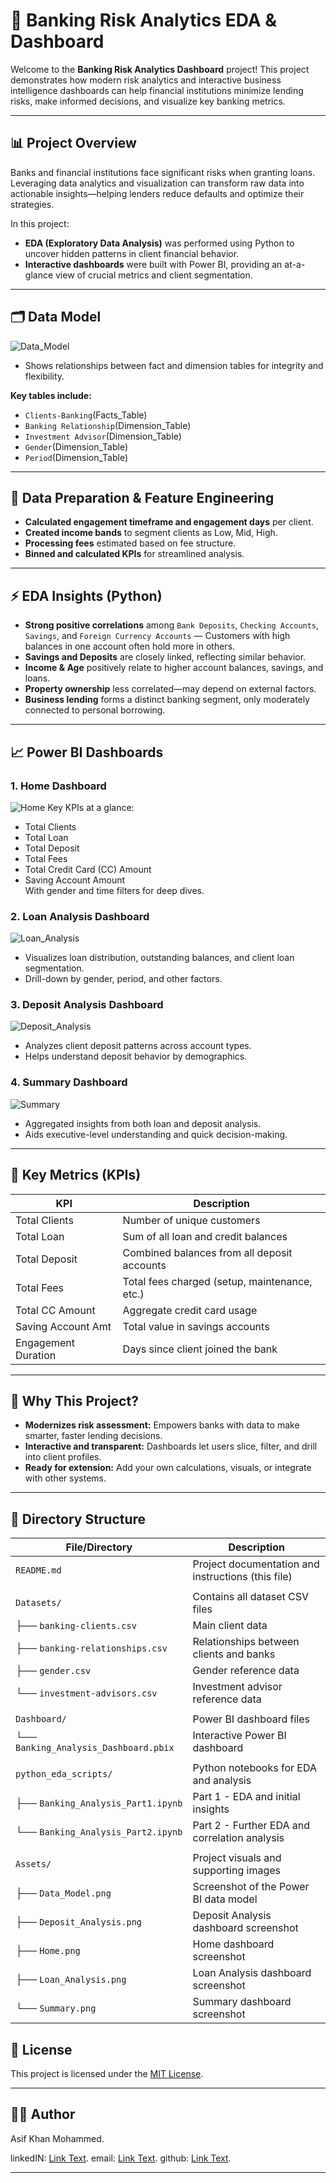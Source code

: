 # 🏦 Banking Risk Analytics EDA & Dashboard

Welcome to the **Banking Risk Analytics Dashboard** project! 
This project demonstrates how modern risk analytics and interactive business intelligence dashboards can help financial institutions minimize lending risks, make informed decisions, and visualize key banking metrics.

---

## 📊 Project Overview

Banks and financial institutions face significant risks when granting loans. 
Leveraging data analytics and visualization can transform raw data into actionable insights—helping lenders reduce defaults and optimize their strategies. 

In this project:
- **EDA (Exploratory Data Analysis)** was performed using Python to uncover hidden patterns in client financial behavior.
- **Interactive dashboards** were built with Power BI, providing an at-a-glance view of crucial metrics and client segmentation.

---

## 🗂️ Data Model

![Data_Model](https://github.com/user-attachments/assets/9527ffa8-9cf4-4404-a776-cf0ceea89f71)


- Shows relationships between fact and dimension tables for integrity and flexibility.

**Key tables include:**  
- `Clients-Banking`(Facts_Table)
- `Banking Relationship`(Dimension_Table)
- `Investment Advisor`(Dimension_Table)
- `Gender`(Dimension_Table)
- `Period`(Dimension_Table)

---

## 🧹 Data Preparation & Feature Engineering

- **Calculated engagement timeframe and engagement days** per client.
- **Created income bands** to segment clients as Low, Mid, High.
- **Processing fees** estimated based on fee structure.
- **Binned and calculated KPIs** for streamlined analysis.

---

## ⚡ EDA Insights (Python)

- **Strong positive correlations** among `Bank Deposits`, `Checking Accounts`, `Savings`, and `Foreign Currency Accounts` — Customers with high balances in one account often hold more in others.
- **Savings and Deposits** are closely linked, reflecting similar behavior.
- **Income & Age** positively relate to higher account balances, savings, and loans.
- **Property ownership** less correlated—may depend on external factors.
- **Business lending** forms a distinct banking segment, only moderately connected to personal borrowing.

---

## 📈 Power BI Dashboards

### 1. Home Dashboard
![Home](https://github.com/user-attachments/assets/ea3708ef-ab23-48f1-b8ae-7e7301ead038)
Key KPIs at a glance:
- Total Clients
- Total Loan
- Total Deposit
- Total Fees
- Total Credit Card (CC) Amount
- Saving Account Amount  
With gender and time filters for deep dives.

### 2. Loan Analysis Dashboard
![Loan_Analysis](https://github.com/user-attachments/assets/cf19ec90-3935-4fda-a63c-aeb86ba529cb)
- Visualizes loan distribution, outstanding balances, and client loan segmentation.
- Drill-down by gender, period, and other factors.

### 3. Deposit Analysis Dashboard
![Deposit_Analysis](https://github.com/user-attachments/assets/8c0739f0-7f5c-4c35-8f96-d5ee6bf7ff86)
- Analyzes client deposit patterns across account types.
- Helps understand deposit behavior by demographics.

### 4. Summary Dashboard
![Summary](https://github.com/user-attachments/assets/1f3c143b-086a-4bbe-8d1d-a60f7ca5afdf)
- Aggregated insights from both loan and deposit analysis.
- Aids executive-level understanding and quick decision-making.

---

## 🌟 Key Metrics (KPIs)

| KPI                 | Description                                       |
|---------------------|---------------------------------------------------|
| Total Clients       | Number of unique customers                        |
| Total Loan          | Sum of all loan and credit balances               |
| Total Deposit       | Combined balances from all deposit accounts       |
| Total Fees          | Total fees charged (setup, maintenance, etc.)     |
| Total CC Amount     | Aggregate credit card usage                       |
| Saving Account Amt  | Total value in savings accounts                   |
| Engagement Duration | Days since client joined the bank                 |

---

## 🚀 Why This Project?

- **Modernizes risk assessment:** Empowers banks with data to make smarter, faster lending decisions.
- **Interactive and transparent:** Dashboards let users slice, filter, and drill into client profiles.
- **Ready for extension:** Add your own calculations, visuals, or integrate with other systems.

---

## 📁 Directory Structure

| File/Directory                        | Description                                                    |
|---------------------------------------|----------------------------------------------------------------|
| `README.md`                           | Project documentation and instructions (this file)             |
|                                       |                                                                |
| `Datasets/`                           | Contains all dataset CSV files                                 |
| ├── `banking-clients.csv`             | Main client data                                               |
| ├── `banking-relationships.csv`       | Relationships between clients and banks                        |
| ├── `gender.csv`                      | Gender reference data                                          |
| └── `investment-advisors.csv`         | Investment advisor reference data                              |
|                                       |                                                                |
| `Dashboard/`                          | Power BI dashboard files                                       |
| └── `Banking_Analysis_Dashboard.pbix` | Interactive Power BI dashboard                                 |
|                                       |                                                                |
| `python_eda_scripts/`                 | Python notebooks for EDA and analysis                          |
| ├── `Banking_Analysis_Part1.ipynb`    | Part 1 - EDA and initial insights                              |
| └── `Banking_Analysis_Part2.ipynb`    | Part 2 - Further EDA and correlation analysis                  |
|                                       |                                                                |
| `Assets/`                             | Project visuals and supporting images                          |
|     ├── `Data_Model.png`              | Screenshot of the Power BI data model                          |
|     ├── `Deposit_Analysis.png`        | Deposit Analysis dashboard screenshot                          |
|     ├── `Home.png`                    | Home dashboard screenshot                                      |
|     ├── `Loan_Analysis.png`           | Loan Analysis dashboard screenshot                             |
|     └── `Summary.png`                 | Summary dashboard screenshot                                   |

## 📜 License

This project is licensed under the [MIT License](LICENSE).

---

## 👨‍💻 Author

Asif Khan Mohammed.

linkedIN: [Link Text](https://www.linkedin.com/in/asif-khan-mohammed-aksi/).
email: [Link Text](asif.md1805@gmail.com).
github: [Link Text](https://github.com/asifkhan1805).

---
